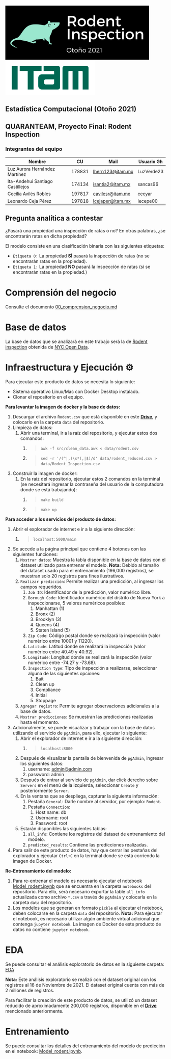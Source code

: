![](https://github.com/cecyar/rodent_inspection/blob/main/images/rod_insp_logo.png) ![](https://github.com/cecyar/rodent_inspection/blob/main/images/itam.png)

## Estadística Computacional (Otoño 2021)
## QUARANTEAM, Proyecto Final: Rodent Inspection
	
### Integrantes del equipo

| Nombre                           |  CU    | Mail               | Usuario Gh |
|----------------------------------|--------|--------------------|------------|
| Luz Aurora Hernández Martínez    | 178831 | lhern123@itam.mx   | LuzVerde23 |
| Ita-Andehui Santiago Castillejos | 174134 | isantia2@itam.mx   | sancas96   |
| Cecilia Avilés Robles            | 197817 | cavilesr@itam.mx   | cecyar     |
| Leonardo Ceja Pérez              | 197818 | lcejaper@itam.mx   | lecepe00   |

## Pregunta analítica a contestar
¿Pasará una propiedad una inspección de ratas o no?  En otras palabras, ¿se encontrarán ratas en dicha propiedad?

El modelo consiste en una clasificación binaria con las siguientes etiquetas:

- `Etiqueta 0:`  La propiedad **SÍ** pasará la inspección de ratas (no se encontrarán ratas en la propiedad).
- `Etiqueta 1:`  La propiedad **NO** pasará la inspección de ratas (sí se encontrarán ratas en la propiedad.)

# Comprensión del negocio
Consulte el documento [00_comprension_negocio.md](https://github.com/cecyar/Estadistica-Computacional-fall2021/blob/main/proyectos/Final/quaranteam/00_comprension_negocio.md)

# Base de datos
La base de datos que se analizará en este trabajo será la de [Rodent inspection](https://data.cityofnewyork.us/Health/Rodent-Inspection/p937-wjvj) obtenida de [NYC Open Data](https://opendata.cityofnewyork.us/).

# Infraestructura y Ejecución ⚙

Para ejecutar este producto de datos se necesita lo siguiente:
- Sistema operativo Linux/Mac con Docker Desktop instalado.
- Clonar el repositorio en el equipo.

**Para levantar la imagen de docker y la base de datos:**
1. Descargar el archivo `Rodent.csv` que está disponible en este [**Drive**](https://drive.google.com/file/d/1JCXlYAfIUP7xOGPAxS-MUKE1sNXJMWKl/view?usp=sharing), y colocarlo en la carpeta `data` del repositorio.
2. Limpieza de datos: 
   1. Abrir una terminal, ir a la raíz del repositorio, y ejecutar estos dos comandos:
      1. > `awk -f src/clean_data.awk < data/rodent.csv`
      2. > `sed -r '/(^|,)\s*(,|$)/d' data/rodent_reduced.csv > data/Rodent_Inspection.csv`
3. Construir la imagen de docker:  
   1. En la raíz del repositorio, ejecutar estos 2 comandos en la terminal (se necesitará ingresar la contraseña del usuario de la computadora donde se está trabajando):
      1. > `make build`
      2. > `make up`

**Para acceder a los servicios del producto de datos:**
1. Abrir el explorador de internet e ir a la siguiente dirección:
   1. > `localhost:5000/main`
2. Se accede a la página principal que contiene 4 botones con las siguientes funciones:
   1. `Mostrar datos`:  Muestra la tabla disponible en la base de datos con el dataset utilizado para entrenar el modelo.  **Nota:**  Debido al tamaño del dataset usado para el entrenamiento (196,000 registros), se muestran solo 20 registros para fines ilustrativos.
   2. `Realizar predicción`:  Permite realizar una predicción, al ingresar los campos requeridos.
      1. `Job ID`:  Identificador de la predicción, valor numérico libre.
      2. `Borough Code`:  Identificador numérico del distrito de Nueva York a inspeccionarse, 5 valores numéricos posibles:
         1. Manhattan (1)
         2. Bronx (2)
         3. Brooklyn (3)
         4. Queens (4)
         5. Staten Island (5)
      3. `Zip Code`:  Código postal donde se realizará la inspección (valor numérico entre 10001 y 11220). 
      4. `Latitude`:  Latitud donde se realizará la inspección (valor numérico entre 40.49 y 40.92).
      5. `Longitude`:  Longitud donde se realizará la inspección (valor numérico entre -74.27 y -73.68).
      6. `Inspection type`:  Tipo de inspección a realizarse, seleccionar alguna de las siguientes opciones:
         1. Bait
         2. Clean up
         3. Compliance
         4. Initial
         5. Stoppage
   2. `Agregar registro`:  Permite agregar observaciones adicionales a la base de datos.
   3. `Mostrar predicciones`:  Se muestran las predicciones realizadas hasta el momento.
3. Adicionalmente, se puede visualizar y trabajar con la base de datos utilizando el servicio de `pgAdmin`, para ello, ejecutar lo siguiente:  
   1. Abrir el explorador de internet e ir a la siguiente dirección:
      1. > `localhost:8000`
   2. Después de visualizar la pantalla de bienvenida de `pgAdmin`, ingresar los siguientes datos:
         1. username:  admin@admin.com
         2. password:  admin
   3. Después de entrar al servicio de `pgAdmin`, dar click derecho sobre `Servers` en el menú de la izquierda, seleccionar `Create` y posteriormente `Server`.
   4. En la ventana que se despliega, capturar la siguiente información:
      1. Pestaña `General`: Darle nombre al servidor, por ejemplo: `Rodent`.
      2. Pestaña `Connection`:  
         1. Host name:  db
         2. Username:  root
         3. Password:  root
   5. Estarán disponibles las siguientes tablas:
      1. `all_info`:  Contiene los registros del dataset de entrenamiento del modelo.
      2. `predicted_results`:  Contiene las predicciones realizadas.  
4. Para salir de este producto de datos, hay que cerrar las pestañas del explorador y ejecutar `Ctrl+C` en la terminal donde se está corriendo la imagen de Docker.

**Re-Entrenamiento del modelo:**
1. Para re-entrenar el modelo es necesario ejecutar el notebook [Model_rodent.ipynb](https://github.com/cecyar/Estadistica-Computacional-fall2021/blob/main/proyectos/Final/quaranteam/notebooks/Model_rodent.ipynb) que se encuentra en la carpeta `notebooks` del repositorio.  Para ello, será necesario exportar la table `all_info` actualizada como archivo `*.csv` a través de `pgAdmin` y colocarla en la carpeta `data` del repositorio.
2. Los modelos que se generan en formato `pickle` al ejecutar el notebook, deben colocarse en la carpeta `data` del repositorio.  **Nota:**  Para ejecutar el notebook, es necesario utilizar algún ambiente virtual adicional que contenga `jupyter notebook`.  La imagen de Docker de este producto de datos no contiene `jupyter notebook`.

# EDA
Se puede consultar el análisis exploratorio de datos en la siguiente carpeta:  [EDA](https://github.com/cecyar/Estadistica-Computacional-fall2021/tree/main/proyectos/Final/quaranteam/notebooks/eda)

**Nota:**  Este análisis exploratorio se realizó con el dataset original con los registros al 16 de Noviembre de 2021.  El dataset original cuenta con más de 2 millones de registros.  

Para facilitar la creación de este producto de datos, se utilizó un dataset reducido de aproximadamente 200,000 registros, disponible en el [**Drive**](https://drive.google.com/file/d/1JCXlYAfIUP7xOGPAxS-MUKE1sNXJMWKl/view?usp=sharing) mencionado anteriormente.

# Entrenamiento
Se puede consultar los detalles del entrenamiento del modelo de predicción en el notebook: [Model_rodent.ipynb](https://github.com/cecyar/Estadistica-Computacional-fall2021/blob/main/proyectos/Final/quaranteam/notebooks/Model_rodent.ipynb).

